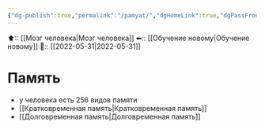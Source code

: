```yaml
---
{"dg-publish":true,"permalink":"/pamyat/","dgHomeLink":true,"dgPassFrontmatter":false}
---
```



⬆:: [[Мозг человека|Мозг человека]]
⬅:: [[Обучение новому|Обучение новому]]
📅:: [[2022-05-31|2022-05-31]]

# Память
- у человека есть 256 видов памяти
- [[Кратковременная память|Кратковременная память]]
- [[Долговременная память|Долговременная память]]

